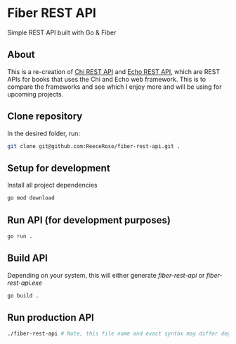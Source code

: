 # Fiber REST API

Simple REST API built with Go & Fiber

## About

This is a re-creation of [Chi REST API](https://github.com/ReeceRose/chi-rest-api) and [Echo REST API](https://github.com/ReeceRose/echo-rest-api), which are REST APIs for books that uses the Chi and Echo web framework. This is to compare the frameworks and see which I enjoy more and will be using for upcoming projects.

## Clone repository

In the desired folder, run:

```bash
git clone git@github.com:ReeceRose/fiber-rest-api.git .
```

## Setup for development

Install all project dependencies

```bash
go mod download
```

## Run API (for development purposes)

```bash
go run .
```

## Build API

Depending on your system, this will either generate _fiber-rest-api_ or _fiber-rest-api.exe_

```bash
go build .
```

## Run production API

```bash
./fiber-rest-api # Note, this file name and exact syntax may differ depending on your system. This is simply and example.
```
